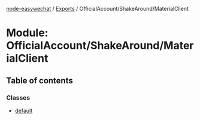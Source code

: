 [node-easywechat](../README.md) / [Exports](../modules.md) / OfficialAccount/ShakeAround/MaterialClient

# Module: OfficialAccount/ShakeAround/MaterialClient

## Table of contents

### Classes

- [default](../classes/OfficialAccount_ShakeAround_MaterialClient.default.md)
